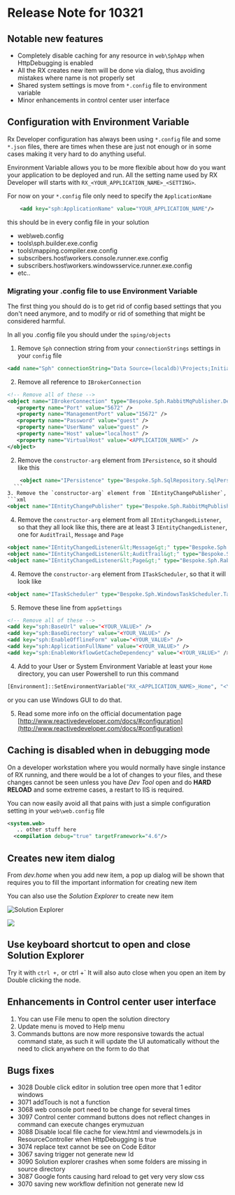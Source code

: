 # Release Note for 10321

## Notable new features
* Completely disable caching for any resource in `web\SphApp` when HttpDebugging is enabled
* All the RX creates new item will be done via dialog, thus avoiding mistakes where name is not properly set
* Shared system settings is move from `*.config` file to environment variable
* Minor enhancements in control center user interface


## Configuration with **Environment Variable**
Rx Developer configuration has always been using `*.config` file and some `*.json` files, there are times when these are just not enough or in some cases making it very hard to do anything useful.

Environment Variable allows you to be more flexible about how do you want your application to be deployed and run. All the setting name used by RX Developer will starts with `RX_<YOUR_APPLICATION_NAME>_<SETTING>`.

For now on your `*.config` file only need to specify the `ApplicationName `
```xml
    <add key="sph:ApplicationName" value="YOUR_APPLICATION_NAME"/>
```
this should be in every config file in your solution
* web\web.config
* tools\sph.builder.exe.config
* tools\mapping.compiler.exe.config
* subscribers.host\workers.console.runner.exe.config
* subscribers.host\workers.windowsservice.runner.exe.config
* etc..

### Migrating your .config file to use Environment Variable
The first thing you should do is to get rid of config based settings that you don't need anymore, and to modify or rid of something that might be considered harmful.

In all you .config file you should under the `sping/objects`
1.   Remove `Sph` connection string from your `connectionStrings` settings in your `config` file
  ```xml
  <add name="Sph" connectionString="Data Source=(localdb)\Projects;Initial Catalog=<APPLICATION_NAME>;Integrated Security=True;Connect Timeout=30;Encrypt=False;TrustServerCertificate=False" providerName="System.Data.SqlClient" />

  ```
2. Remove all reference to `IBrokerConnection`

  ```xml
  <!-- Remove all of these -->
  <object name="IBrokerConnection" type="Bespoke.Sph.RabbitMqPublisher.DefaultBrokerConnection, rabbitmq.changepublisher">
     <property name="Port" value="5672" />
     <property name="ManagementPort" value="15672" />
     <property name="Password" value="guest" />
     <property name="UserName" value="guest" />
     <property name="Host" value="localhost" />
     <property name="VirtualHost" value="<APPLICATION_NAME>" />
  </object>
  ```

2. Remove the `constructor-arg` element from `IPersistence`, so it should like this

  ```xml
      <object name="IPersistence" type="Bespoke.Sph.SqlRepository.SqlPersistence, sql.repository"/>
    ```
3. Remove the `constructor-arg` element from `IEntityChangePublisher`, so that it look like this  
```xml
<object name="IEntityChangePublisher" type="Bespoke.Sph.RabbitMqPublisher.ChangePublisherClient,rabbitmq.changepublisher"/>
  ```
4. Remove the `constructor-arg` element from all `IEntityChangedListener`, so that they all look like this, there are at least 3 `IEntityChangedListener`, one for `AuditTrail`, `Message` and `Page`
```xml
<object name="IEntityChangedListener&lt;Message&gt;" type="Bespoke.Sph.RabbitMqPublisher.EntityChangedListener&lt;Message&gt;,rabbitmq.changepublisher"/>
<object name="IEntityChangedListener&lt;AuditTrail&gt;" type="Bespoke.Sph.RabbitMqPublisher.EntityChangedListener&lt;AuditTrail&gt;,rabbitmq.changepublisher"/>
<object name="IEntityChangedListener&lt;Page&gt;" type="Bespoke.Sph.RabbitMqPublisher.EntityChangedListener&lt;Page&gt;,rabbitmq.changepublisher"/>
```

4. Remove the `constructor-arg` element from `ITaskScheduler`, so that it will look like
```xml
<object name="ITaskScheduler" type="Bespoke.Sph.WindowsTaskScheduler.TaskScheduler , windows.taskschedulers"/>
```

5. Remove these line from `appSettings`

  ```xml
  <!-- Remove all of these -->
  <add key="sph:BaseUrl" value="<YOUR_VALUE>" />
  <add key="sph:BaseDirectory" value="<YOUR_VALUE>" />
  <add key="sph:EnableOfflineForm" value="<YOUR_VALUE>" />
  <add key="sph:ApplicationFullName" value="<YOUR_VALUE>" />
  <add key="sph:EnableWorkflowGetCacheDependency" value="<YOUR_VALUE>" />
  ```

4. Add to your User or System Environment Variable at least your `Home` directory, you can user Powershell to run this command

  ```py
  [Environment]::SetEnvironmentVariable("RX_<APPLICATION_NAME>_Home", "<YOUR_PROJECT_DIRECTORY>", "User")
  ```

or you can use Windows GUI to do that.

5. Read some more info on the official documentation page [http://www.reactivedeveloper.com/docs/#configuration](http://www.reactivedeveloper.com/docs/#configuration)


## Caching is disabled when in debugging mode
On a developer workstation where you would normally have single instance of RX running, and there would be a lot of changes to your files, and these changes cannot be seen unless you have *Dev Tool* open and do **HARD RELOAD** and some extreme cases, a restart to IIS is required.

You can now easily avoid all that pains with just a simple configuration setting in your `web\web.config` file

```xml
<system.web>
   .. other stuff here
  <compilation debug="true" targetFramework="4.6"/>
```


## Creates new item dialog
From *dev.home* when you add new item, a pop up dialog will be shown that requires you to fill the important information for creating new item

You can also use the *Solution Explorer* to create new item

![Solution Explorer](https://lh3.googleusercontent.com/-NNJu0mi32GM/Vnd2v6Us_oI/AAAAAAAAKi0/WH2l5IMy8jw/s2048-Ic42/%25255BUNSET%25255D.png)


![](https://lh3.googleusercontent.com/-_Olnc6tIsRI/Vnd2-FL8KHI/AAAAAAAAKi8/Wc3kDIhNJV0/s2048-Ic42/%25255BUNSET%25255D.png)

## Use keyboard shortcut to open and close Solution Explorer

Try it with `ctrl +,` or ctrl +`
It will also auto close when you open an item by Double clicking the node.


## Enhancements in Control center user interface

1. You can use File menu to open the solution directory
2. Update menu is moved to Help menu
3. Commands buttons are now more responsive towards the actual command state, as such it will update the UI automatically without the need to click anywhere on the form to do that



## Bugs fixes
* 3028 Double click editor in solution tree open more that 1 editor windows
* 3071 addTouch is not a function
* 3068 web console port need to be change for several times
* 3097 Control center command buttons does not reflect changes in command can execute changes erymuzuan
* 3088 Disable local file cache for view.html and viewmodels.js in ResourceController when HttpDebugging is true
* 3074 replace text cannot be see on Code Editor  
* 3067 saving trigger not generate new Id  
* 3090 Solution explorer crashes when some folders are missing in source directory    
* 3087 Google fonts causing hard reload to get very very slow css
* 3070 saving new workflow definition not generate new Id
